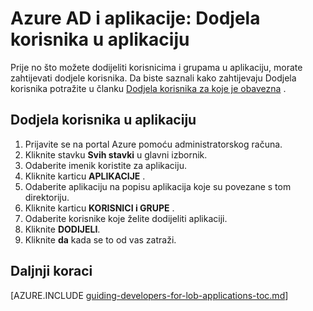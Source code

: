 <properties
    pageTitle="Azure AD i aplikacije: Dodjela korisnika u aplikaciju | Microsoft Azure"
    description="Kako implementirati Dodjela korisnika za Azure aplikacije."
    services="active-directory"
    documentationCenter=""
    authors="femila"
    manager="femila"
    editor=""/>

<tags
    ms.service="active-directory"
    ms.workload="identity"
    ms.tgt_pltfrm="na"
    ms.devlang="na"
    ms.topic="article"
    ms.date="08/15/2015"
    ms.author="inhenk"/>

# <a name="azure-ad-and-applications-assigning-users-to-an-application"></a>Azure AD i aplikacije: Dodjela korisnika u aplikaciju
Prije no što možete dodijeliti korisnicima i grupama u aplikaciju, morate zahtijevati dodjele korisnika.  Da biste saznali kako zahtijevaju Dodjela korisnika potražite u članku [Dodjela korisnika za koje je obavezna](active-directory-applications-guiding-developers-requiring-user-assignment.md) .

## <a name="assigning-users-to-an-application"></a>Dodjela korisnika u aplikaciju
1. Prijavite se na portal Azure pomoću administratorskog računa.
2. Kliknite stavku **Svih stavki** u glavni izbornik.
3. Odaberite imenik koristite za aplikaciju.
4. Kliknite karticu **APLIKACIJE** .
5. Odaberite aplikaciju na popisu aplikacija koje su povezane s tom direktoriju.
6. Kliknite karticu **KORISNICI i GRUPE** .
8. Odaberite korisnike koje želite dodijeliti aplikaciji.
9. Kliknite **DODIJELI**.
10. Kliknite **da** kada se to od vas zatraži.

## <a name="next-steps"></a>Daljnji koraci
[AZURE.INCLUDE [guiding-developers-for-lob-applications-toc.md](../../includes/active-directory-applications-guiding-developers-for-lob-applications-toc.md)]
